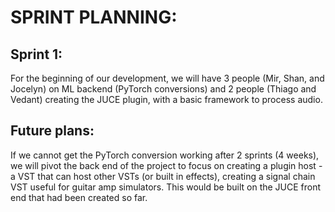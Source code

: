 # SPRINT PLANNING:

## Sprint 1:
For the beginning of our development, we will have 3 people (Mir, Shan, and Jocelyn) on ML backend (PyTorch conversions) and 2 people (Thiago and Vedant) creating the JUCE plugin, with a basic framework to process audio. 

## Future plans:
If we cannot get the PyTorch conversion working after 2 sprints (4 weeks), we will pivot the back end of the project to focus on creating a plugin host - a VST that can host other VSTs (or built in effects), creating a signal chain VST useful for guitar amp simulators. This would be built on the JUCE front end that had been created so far. 

